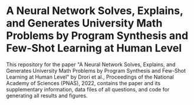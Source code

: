 # A Neural Network Solves, Explains, and Generates University Math Problems by Program Synthesis and Few-Shot Learning at Human Level
This repository for the paper "A Neural Network Solves, Explains, and Generates University Math Problems by Program Synthesis and Few-Shot Learning at Human Level" by Drori et al., Proceedings of the National Academy of Sciences (PNAS), 2022, contains the paper and its supplementary information, data files of all questions, and code for generating all results and figures.
